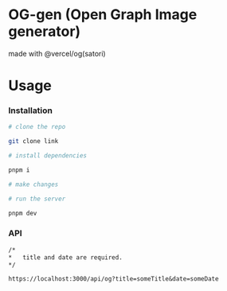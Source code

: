 # OG-gen (Open Graph Image generator)

made with @vercel/og(satori)

# Usage

### Installation
```bash
# clone the repo

git clone link

# install dependencies

pnpm i

# make changes

# run the server

pnpm dev


```

### API

```txt
/*
*   title and date are required.
*/

https://localhost:3000/api/og?title=someTitle&date=someDate

```